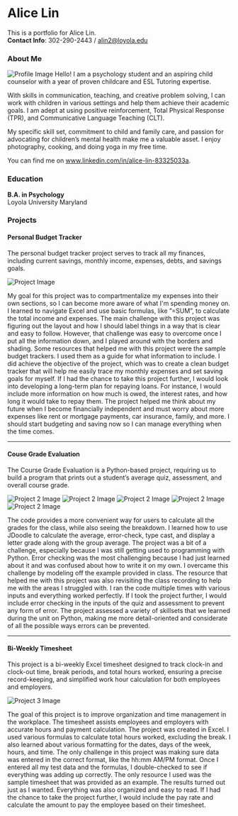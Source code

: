 
# Alice Lin
This is a portfolio for Alice Lin. <br>
**Contact Info**: 302-290-2443 / alin2@loyola.edu


### About Me
![Profile Image](images/profile_pic.jpeg)
Hello! I am a psychology student and an aspiring child counselor with a year of proven childcare and ESL Tutoring expertise.  

With skills in communication, teaching, and creative problem solving, I can work with children in various settings and help them achieve their academic goals. I am adept at using positive reinforcement, Total Physical Response (TPR), and Communicative Language Teaching (CLT). 

My specific skill set, commitment to child and family care, and passion for advocating for children’s mental health make me a valuable asset. I enjoy photography, cooking, and doing yoga in my free time.  
 
You can find me on www.linkedin.com/in/alice-lin-83325033a. 

### Education
**B.A. in Psychology**  
Loyola University Maryland

### Projects

#### Personal Budget Tracker
The personal budget tracker project serves to track all my finances, including current savings, monthly income, expenses, debts, and savings goals. 

![Project Image](images/Budget_Tracker.png)

My goal for this project was to compartmentalize my expenses into their own sections, so I can become more aware of what I'm spending money on. I learned to navigate Excel and use basic formulas, like ”=SUM”,  to calculate the total income and expenses. The main challenge with this project was figuring out the layout and how I should label things in a way that is clear and easy to follow. However, that challenge was easy to overcome once I put all the information down, and I played around with the borders and shading. Some resources that helped me with this project were the sample budget trackers. I used them as a guide for what information to include. I did achieve the objective of the project, which was to create a clean budget tracker that will help me easily trace my monthly expenses and set saving goals for myself. If I had the chance to take this project further, I would look into developing a long-term plan for repaying loans. For instance, I would include more information on how much is owed, the interest rates, and how long it would take to repay them. The project helped me think about my future when I become financially independent and must worry about more expenses like rent or mortgage payments, car insurance, family, and more. I should start budgeting and saving now so I can manage everything when the time comes.

***
#### Couse Grade Evaluation
The Course Grade Evaluation is a Python-based project, requiring us to build a program that prints out a student’s average quiz, assessment, and overall course grade. 

![Project 2 Image](images/course_grade_eval_1.png)
![Project 2 Image](images/course_grade_eval_2.png)
![Project 2 Image](images/course_grade_eval_3.png)
![Project 2 Image](images/course_grade_eval_4.png)
![Project 2 Image](images/course_grade_eval_output.png)

The code provides a more convenient way for users to calculate all the grades for the class, while also seeing the breakdown. I learned how to use JDoodle to calculate the average, error-check, type cast, and display a letter grade along with the group average. The project was a bit of a challenge, especially because I was still getting used to programming with Python. Error checking was the most challenging because I had just learned about it and was confused about how to write it on my own. I overcame this challenge by modeling off the example provided in class. The resource that helped me with this project was also revisiting the class recording to help me with the areas I struggled with. I ran the code multiple times with various inputs and everything worked perfectly. If I took the project further, I would include error checking in the inputs of the quiz and assessment to prevent any form of error. The project assessed a variety of skillsets that we learned during the unit on Python, making me more detail-oriented and considerate of all the possible ways errors can be prevented. 

***
#### Bi-Weekly Timesheet
This project is a bi-weekly Excel timesheet designed to track clock-in and clock-out time, break periods, and total hours worked, ensuring a precise record-keeping, and simplified work hour calculation for both employees and employers.

![Project 3 Image](images/biweekly_timesheet.png)

The goal of this project is to improve organization and time management in the workplace. The timesheet assists employees and employers with accurate hours and payment calculation. The project was created in Excel. I used various formulas to calculate total hours worked, excluding the break. I also learned about various formatting for the dates, days of the week, hours, and time. The only challenge in this project was making sure data was entered in the correct format, like the hh:mm AM/PM format. Once I entered all my test data and the formulas, I double-checked to see if everything was adding up correctly. The only resource I used was the sample timesheet that was provided as an example. The results turned out just as I wanted. Everything was also organized and easy to read. If I had the chance to take the project further, I would include the pay rate and calculate the amount to pay the employee based on their timesheet. 
